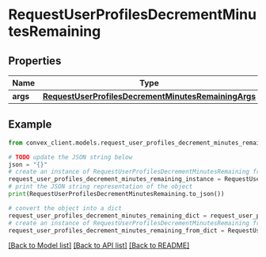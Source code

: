 # RequestUserProfilesDecrementMinutesRemaining


## Properties

Name | Type | Description | Notes
------------ | ------------- | ------------- | -------------
**args** | [**RequestUserProfilesDecrementMinutesRemainingArgs**](RequestUserProfilesDecrementMinutesRemainingArgs.md) |  | 

## Example

```python
from convex_client.models.request_user_profiles_decrement_minutes_remaining import RequestUserProfilesDecrementMinutesRemaining

# TODO update the JSON string below
json = "{}"
# create an instance of RequestUserProfilesDecrementMinutesRemaining from a JSON string
request_user_profiles_decrement_minutes_remaining_instance = RequestUserProfilesDecrementMinutesRemaining.from_json(json)
# print the JSON string representation of the object
print(RequestUserProfilesDecrementMinutesRemaining.to_json())

# convert the object into a dict
request_user_profiles_decrement_minutes_remaining_dict = request_user_profiles_decrement_minutes_remaining_instance.to_dict()
# create an instance of RequestUserProfilesDecrementMinutesRemaining from a dict
request_user_profiles_decrement_minutes_remaining_from_dict = RequestUserProfilesDecrementMinutesRemaining.from_dict(request_user_profiles_decrement_minutes_remaining_dict)
```
[[Back to Model list]](../README.md#documentation-for-models) [[Back to API list]](../README.md#documentation-for-api-endpoints) [[Back to README]](../README.md)


